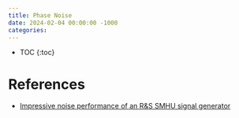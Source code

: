 ```yaml
---
title: Phase Noise
date: 2024-02-04 00:00:00 -1000
categories:
---
```


* TOC
{:toc}



# References

* [Impressive noise performance of an R&S SMHU signal generator](https://www.edaboard.com/threads/impressive-noise-performance-of-an-r-s-smhu-signal-generator.357978/)
